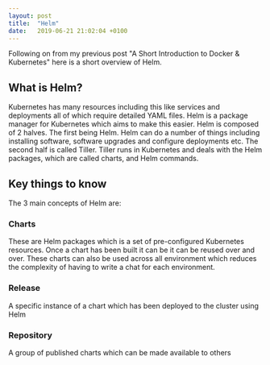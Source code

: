 ```yaml
---
layout: post
title:  "Helm"
date:   2019-06-21 21:02:04 +0100
---
```


Following on from my previous post "A Short Introduction to Docker & Kubernetes" here is a short overview of Helm.

## What is Helm?

Kubernetes has many resources including this like services and deployments all of which require detailed YAML files. Helm is a package manager for Kubernetes which aims to make this easier. Helm is composed of 2 halves. The first being Helm. Helm can do a number of things including installing software, software upgrades and configure deployments etc. The second half is called Tiller. Tiller runs in Kubernetes and deals with the Helm packages, which are called charts, and Helm commands.

## Key things to know

The 3 main concepts of Helm are:

### Charts
These are Helm packages which is a set of pre-configured Kubernetes resources. Once a chart has been built it can be it can be reused over and over. These charts can also be used across all environment which reduces the complexity of having to write a chat for each environment.

### Release
A specific instance of a chart which has been deployed to the cluster using Helm

### Repository
A group of published charts which can be made available to others